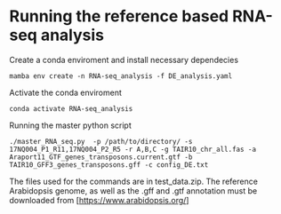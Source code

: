 # Running the reference based RNA-seq analysis

Create a conda enviroment and install necessary dependecies

`mamba env create -n RNA-seq_analysis -f DE_analysis.yaml`

Activate the conda enviroment

`conda activate RNA-seq_analysis`

Running the master python script

`./master_RNA_seq.py  -p /path/to/directory/ -s 17NQ004_P1_R11,17NQ004_P2_R5 -r A,B,C -g TAIR10_chr_all.fas -a Araport11_GTF_genes_transposons.current.gtf -b TAIR10_GFF3_genes_transposons.gff -c config_DE.txt`

The files used for the commands are in test_data.zip.
The reference Arabidopsis genome, as well as the .gff and .gtf annotation must be downloaded from [https://www.arabidopsis.org/]
